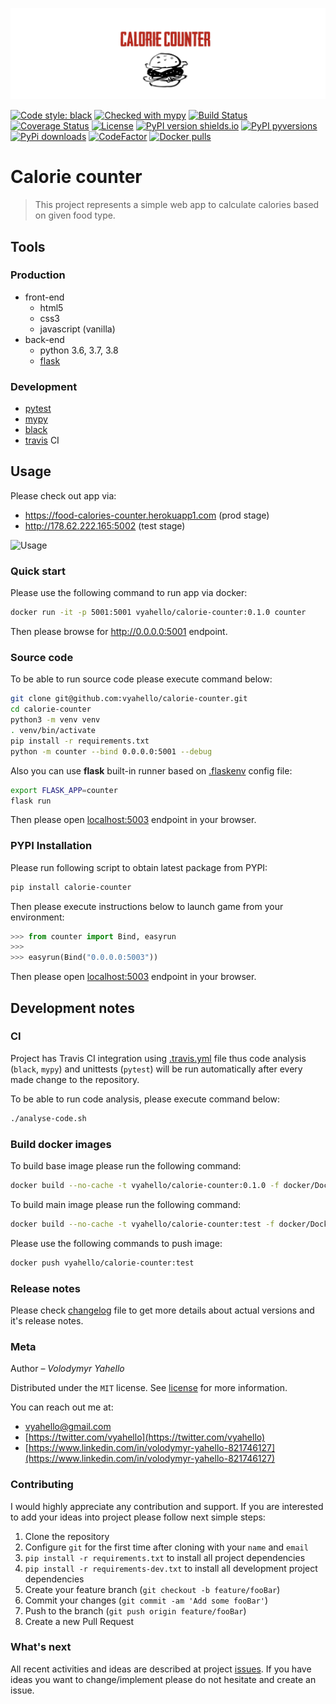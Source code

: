 ![Screenshot](media/logo.png)

[![Code style: black](https://img.shields.io/badge/code%20style-black-000000.svg)](https://github.com/psf/black)
[![Checked with mypy](http://www.mypy-lang.org/static/mypy_badge.svg)](http://mypy-lang.org/)
[![Build Status](https://api.travis-ci.com/vyahello/calorie-counter.svg?branch=master)](https://www.travis-ci.com/github/vyahello/calorie-counter)
[![Coverage Status](https://coveralls.io/repos/github/vyahello/calorie-counter/badge.svg?branch=master)](https://coveralls.io/github/vyahello/calorie-counter?branch=master)
[![License](https://img.shields.io/badge/license-MIT-green.svg)](LICENSE.md)
[![PyPI version shields.io](https://img.shields.io/pypi/v/calorie-counter.svg)](https://pypi.python.org/pypi/calorie-counter/)
[![PyPI pyversions](https://img.shields.io/pypi/pyversions/calorie-counter.svg)](https://pypi.python.org/pypi/calorie-counter/)
[![PyPi downloads](https://img.shields.io/pypi/dm/calorie-counter.svg)](https://pypi.python.org/pypi/calorie-counter)
[![CodeFactor](https://www.codefactor.io/repository/github/vyahello/calorie-counter/badge)](https://www.codefactor.io/repository/github/vyahello/calorie-counter)
[![Docker pulls](https://img.shields.io/docker/pulls/vyahello/calorie-counter.svg)](https://hub.docker.com/repository/docker/vyahello/calorie-counter)

# Calorie counter
> This project represents a simple web app to calculate calories based on given food type. 

## Tools

### Production
- front-end
  - html5
  - css3
  - javascript (vanilla)
- back-end
  - python 3.6, 3.7, 3.8
  - [flask](http://flask.palletsprojects.com)

### Development
- [pytest](https://pypi.org/project/pytest/)
- [mypy](http://mypy.readthedocs.io/en/latest)
- [black](https://black.readthedocs.io/en/stable/)
- [travis](https://travis-ci.org) CI

## Usage

Please check out app via:
  - https://food-calories-counter.herokuapp1.com (prod stage)
  - http://178.62.222.165:5002 (test stage)

![Usage](media/howto.gif)

### Quick start

Please use the following command to run app via docker:
```bash
docker run -it -p 5001:5001 vyahello/calorie-counter:0.1.0 counter
```

Then please browse for http://0.0.0.0:5001 endpoint.

### Source code

To be able to run source code please execute command below:
```bash
git clone git@github.com:vyahello/calorie-counter.git
cd calorie-counter
python3 -m venv venv
. venv/bin/activate
pip install -r requirements.txt
python -m counter --bind 0.0.0.0:5001 --debug
```

Also you can use **flask** built-in runner based on [.flaskenv](.flaskenv) config file: 
```bash
export FLASK_APP=counter
flask run
```

Then please open [localhost:5003](http://localhost:5003) endpoint in your browser.

### PYPI Installation

Please run following script to obtain latest package from PYPI:
```bash
pip install calorie-counter
```
Then please execute instructions below to launch game from your environment:
```python
>>> from counter import Bind, easyrun
>>> 
>>> easyrun(Bind("0.0.0.0:5003"))
```
Then please open [localhost:5003](http://localhost:5003) endpoint in your browser.

## Development notes

### CI

Project has Travis CI integration using [.travis.yml](.travis.yml) file thus code analysis (`black`, `mypy`) and unittests (`pytest`) will be run automatically
after every made change to the repository.

To be able to run code analysis, please execute command below:
```bash
./analyse-code.sh
```

### Build docker images

To build base image please run the following command:
```bash
docker build --no-cache -t vyahello/calorie-counter:0.1.0 -f docker/Dockerfile .
```

To build main image please run the following command:

```bash
docker build --no-cache -t vyahello/calorie-counter:test -f docker/Dockerfile --build-arg VERSION=0.1.0 .
```

Please use the following commands to push image:
```bash
docker push vyahello/calorie-counter:test
```

### Release notes

Please check [changelog](CHANGELOG.md) file to get more details about actual versions and it's release notes.

### Meta

Author – _Volodymyr Yahello_

Distributed under the `MIT` license. See [license](LICENSE.md) for more information.

You can reach out me at:
* [vyahello@gmail.com](vyahello@gmail.com)
* [https://twitter.com/vyahello](https://twitter.com/vyahello)
* [https://www.linkedin.com/in/volodymyr-yahello-821746127](https://www.linkedin.com/in/volodymyr-yahello-821746127)

### Contributing
I would highly appreciate any contribution and support. If you are interested to add your ideas into project please follow next simple steps:

1. Clone the repository
2. Configure `git` for the first time after cloning with your `name` and `email`
3. `pip install -r requirements.txt` to install all project dependencies
4. `pip install -r requirements-dev.txt` to install all development project dependencies
5. Create your feature branch (`git checkout -b feature/fooBar`)
6. Commit your changes (`git commit -am 'Add some fooBar'`)
7. Push to the branch (`git push origin feature/fooBar`)
8. Create a new Pull Request

### What's next

All recent activities and ideas are described at project [issues](https://github.com/vyahello/calorie-counter/issues).
If you have ideas you want to change/implement please do not hesitate and create an issue.
